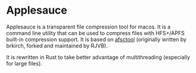 # Applesauce

Applesauce is a transparent file compression tool for macos.
It is a command line utility that can be used to compress files with HFS+/APFS built-in compression support.
It is based on [afsctool] (originally written by brkirch, forked and maintained by RJVB).

It is rewritten in Rust to take better advantage of multithreading (especially for large files).

[afsctool]: https://github.com/RJVB/afsctool